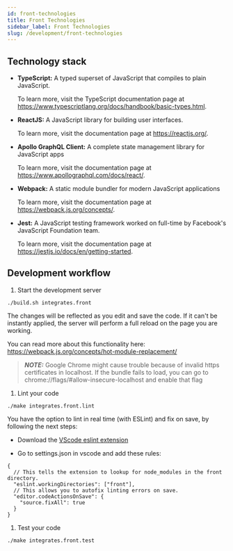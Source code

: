 ```yaml
---
id: front-technologies
title: Front Technologies
sidebar_label: Front Technologies
slug: /development/front-technologies
---
```


## Technology stack

* **TypeScript:**
A typed superset of JavaScript
that compiles to plain JavaScript.

  To learn more,
  visit the TypeScript documentation page at
  https://www.typescriptlang.org/docs/handbook/basic-types.html.

* **ReactJS:**
A JavaScript library
for building user interfaces.

  To learn more,
  visit the documentation page at
  https://reactjs.org/.

* **Apollo GraphQL Client:**
A complete state management library
for JavaScript apps

  To learn more,
  visit the documentation page at
  https://www.apollographql.com/docs/react/.

* **Webpack:**
A static module bundler
for modern JavaScript applications

  To learn more,
  visit the documentation page at
  https://webpack.js.org/concepts/.

* **Jest:**
A JavaScript testing framework
worked on full-time
by Facebook's JavaScript Foundation team.

  To learn more,
  visit the documentation page at
  https://jestjs.io/docs/en/getting-started.

## Development workflow

1. Start the development server
```
./build.sh integrates.front
```

The changes will be reflected
as you edit and save the code.
If it can't be instantly applied,
the server will perform a full reload
on the page you are working.

You can read more
about this functionality here:
https://webpack.js.org/concepts/hot-module-replacement/

> **_NOTE:_**
Google Chrome might cause trouble
because of invalid https certificates in localhost.
If the bundle fails to load,
you can go to
chrome://flags/#allow-insecure-localhost
and enable that flag

1. Lint your code
```
./make integrates.front.lint
```

You have the option
to lint in real time (with ESLint)
and fix on save,
by following the next steps:

- Download the
[VScode eslint extension](https://marketplace.visualstudio.com/items?itemName=dbaeumer.vscode-eslint)

- Go to settings.json in vscode
and add these rules:
```
{
  // This tells the extension to lookup for node_modules in the front directory.
  "eslint.workingDirectories": ["front"],
  // This allows you to autofix linting errors on save.
  "editor.codeActionsOnSave": {
    "source.fixAll": true
  }
}
```

1. Test your code
```
./make integrates.front.test
```
